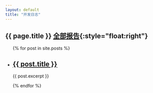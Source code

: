 ```yaml
---
layout: default
title: "开发日志"
---
```

## {{ page.title }} [全部报告](reports.html){:style="float:right"}

<ul>
  {% for post in site.posts %}
    <li>
      <h2><a href="{{ post.url | relative_url }}">{{ post.title }}</a></h2>
      <p>{{ post.excerpt }}</p>
    </li>
  {% endfor %}
</ul>